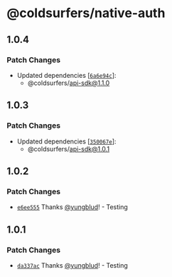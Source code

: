 # @coldsurfers/native-auth

## 1.0.4

### Patch Changes

- Updated dependencies [[`6a6e94c`](https://github.com/coldsurfers/surfers-root/commit/6a6e94c8051cecfbaa55eadce75ed4711bac6580)]:
  - @coldsurfers/api-sdk@1.1.0

## 1.0.3

### Patch Changes

- Updated dependencies [[`350067e`](https://github.com/coldsurfers/surfers-root/commit/350067ebf86a320e8d3a1e5d0223ee4a4f9759af)]:
  - @coldsurfers/api-sdk@1.0.1

## 1.0.2

### Patch Changes

- [`e6ee555`](https://github.com/coldsurfers/surfers-root/commit/e6ee5550f2e4653034c894daeba2d9d92203ef78) Thanks [@yungblud](https://github.com/yungblud)! - Testing

## 1.0.1

### Patch Changes

- [`da337ac`](https://github.com/coldsurfers/surfers-root/commit/da337ac4c4f3f36b32fc3def4161828c8665b02b) Thanks [@yungblud](https://github.com/yungblud)! - Testing
